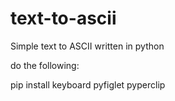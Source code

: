 # text-to-ascii
Simple text to ASCII written in python

do the following:

pip install keyboard pyfiglet pyperclip
